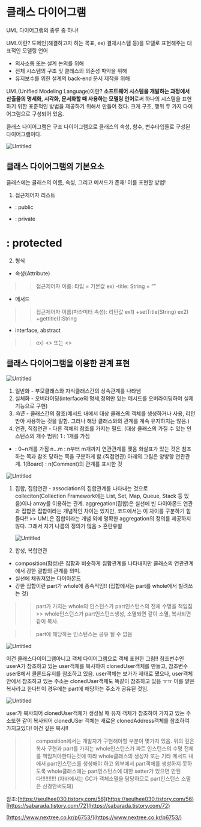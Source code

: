 # 클래스 다이어그램

UML 다이어그램의 종류 중 하나!

UML이란? 도메인(해결하고자 하는 목표, ex) 결재시스템 등)을 모델로 표현해주는 대표적인 모델링 언어
 - 의사소통 또는 설계 논의를 위해
 - 전체 시스템의 구조 및 클래스의 의존성 파악을 위해
 - 유지보수를 위한 설계의 back-end 문서 제작을 위해

UML(Unified Modeling Language)이란? **소프트웨어 시스템을 개발하는 과정에서 산출물의 명세화, 시각화, 문서화할 때 사용하는 모델링 언어**로써 하나의 시스템을 표현하기 위한 표준적인 방법을 제공하기 위해서 만들어 졌다. 크게 구조, 행위 두 가지 다이어그램으로 구성되어 있음. 

클래스 다이어그램은 구조 다이어그램으로 클래스의 속성, 함수, 변수타입들로 구성된 다이어그램이다.

![Untitled](%E1%84%8F%E1%85%B3%E1%86%AF%E1%84%85%E1%85%A2%E1%84%89%E1%85%B3%20%E1%84%83%E1%85%A1%E1%84%8B%E1%85%B5%E1%84%8B%E1%85%A5%E1%84%80%E1%85%B3%E1%84%85%E1%85%A2%E1%86%B7%20038ec565df044961ba001035b9776917/Untitled.png)

## 클래스 다이어그램의 기본요소

클래스에는 클래스의 이름, 속성, 그리고 메서드가 존재! 이를 표현할 방법!

1. 접근제어자 리스트
+ : public
- : private
# : protected
2. 형식
- 속성(Attribute)
 >> 접근제어자 이름: 타입 = 기본값
     ex) -title: String = “”
- 메서드
 >> 접근제어자 이름(파라미터 속성): 리턴값
     ex1) +setTitle(String)
     ex2) +gettitle():String
- interface, abstract
 >> ex) <<interface>> 또는 <<abstract>>

## 클래스 다이어그램을 이용한 관계 표현

![Untitled](%E1%84%8F%E1%85%B3%E1%86%AF%E1%84%85%E1%85%A2%E1%84%89%E1%85%B3%20%E1%84%83%E1%85%A1%E1%84%8B%E1%85%B5%E1%84%8B%E1%85%A5%E1%84%80%E1%85%B3%E1%84%85%E1%85%A2%E1%86%B7%20038ec565df044961ba001035b9776917/Untitled%201.png)

1. 일반화 - 부모클래스와 자식클래스간의 상속관계를 나타냄
2. 실체화 - 오버라이딩(interface의 명세,정의만 있는 메서드를 오버라이딩하여 실제 기능으로 구현)
3. *의존* - 클래스간의 참조(메서드 내에서 대상 클래스의 객체를 생성하거나 사용, 리턴받아 사용하는 것을 말함. 그러나 해당 클래스와의 관계를 계속 유지하지는 않음.)
4. 연관, 직접연관 - 다른 객체의 참조를 가지는 필드. (대상 클래스의 가질 수 있는 인스턴스의 개수 범위)
1 : 1개를 가짐
* : 0~n개를 가짐
n…m : n부터 m개까지 연관관계를 맺음
화살표가 있는 것은 참조 하는 쪽과 참조 당하는 쪽을 구분하게 함.(직접연관)
아래의 그림은 양방향 연관관계. 1(Board) : n(Comment)의 관계를 표시한 것

![Untitled](%E1%84%8F%E1%85%B3%E1%86%AF%E1%84%85%E1%85%A2%E1%84%89%E1%85%B3%20%E1%84%83%E1%85%A1%E1%84%8B%E1%85%B5%E1%84%8B%E1%85%A5%E1%84%80%E1%85%B3%E1%84%85%E1%85%A2%E1%86%B7%20038ec565df044961ba001035b9776917/Untitled%202.png)

1. 집합, 집합연관 - association의 집합관계를 나타내는 것으로 colleciton(Collection Framework에는 
List, Set, Map, Queue, Stack 등 있음)이나 array를 이용하는 관계.
aggregation(집합)은 실선에 빈 다이아몬드
연관과 집합은 집합이라는 개념적인 차이는 있지만, 코드에서는 이 차이를 구분하기 힘들다!! >> UML은 집합이라는 개념 외에 명확한 aggregation의 정의를 제공하지 않다. 그래서 자기 나름의 정의가 많음 > 혼란유발
    
    ![Untitled](%E1%84%8F%E1%85%B3%E1%86%AF%E1%84%85%E1%85%A2%E1%84%89%E1%85%B3%20%E1%84%83%E1%85%A1%E1%84%8B%E1%85%B5%E1%84%8B%E1%85%A5%E1%84%80%E1%85%B3%E1%84%85%E1%85%A2%E1%86%B7%20038ec565df044961ba001035b9776917/Untitled%203.png)
    
2. 합성, 복합연관
- composition(합성)은 집합과 비슷하게 집합관계를 나타내지만 클래스의 연관관계에서 강한 결합의 관계를 의미.
- 실선에 채워져있는 다이아몬드
- 강한 집합이란 part가 whole에 종속적임!! (집합에서는 part를 whole에서 빌려쓰는 것)
 >> part가 가지는 whole의 인스턴스가 part인스턴스의 전체 수명을 책임짐
      >> whole인스턴스가 part인스턴스생성, 소멸되면 같이 소멸, 복사되면 같이 복사.

 >> part에 해당하는 인스턴스는 공유 될 수 없음

![Untitled](%E1%84%8F%E1%85%B3%E1%86%AF%E1%84%85%E1%85%A2%E1%84%89%E1%85%B3%20%E1%84%83%E1%85%A1%E1%84%8B%E1%85%B5%E1%84%8B%E1%85%A5%E1%84%80%E1%85%B3%E1%84%85%E1%85%A2%E1%86%B7%20038ec565df044961ba001035b9776917/Untitled%204.png)

이건 클래스다이어그램아니고 객체 다이어그램으로 객체 표현한 그림!!
참조변수인 userA가 참조하고 있는 user객체를 복사하여 clonedUser객체를 만들고, 참조변수 userB에서 클론드유저를 참조하고 있음. user객체는 보가가 제대로 됐으나, user객체 안에서 참조하고 있는 주소는 clonedUser객체도 똑같이 참조하고 있음 ㅠㅠ 이를 얕은복사라고 한다!! 이 경우에는 part에 해당하는 주소가 공유된 것임. 

![Untitled](%E1%84%8F%E1%85%B3%E1%86%AF%E1%84%85%E1%85%A2%E1%84%89%E1%85%B3%20%E1%84%83%E1%85%A1%E1%84%8B%E1%85%B5%E1%84%8B%E1%85%A5%E1%84%80%E1%85%B3%E1%84%85%E1%85%A2%E1%86%B7%20038ec565df044961ba001035b9776917/Untitled%205.png)

user가 복사되어 clonedUser객체가 생성될 때 유저 객체가 참조하여 가지고 있는 주소또한 같이 복사되어 clonedUSer 객체는 새로운 clonedAddress객체를 참조하여 가지고있다! 이건 깊은 복사!!

>> composition에서는 개발자가 구현해야할 부분이 몇가지 있음. 위의 깊은 복사 구현과 part를 가지는 whole인스턴스가 파트 인스턴스의 수명 전체를 책임져야한다는것에 따라 whole클래스의 생성자 또는 기타 메서드 내에서 part인스턴스를 생성해야 하고 외부에서 part객체를 생성하지 못하도록 whole클래스에는 part인스턴스에 대한 setter가 있으면 안된다!!!!!!!!!! (자바에서는 GC가 객체소멸을 담당하므로 part인스턴스 소멸은 신경안써도돼)

참조:[https://seulhee030.tistory.com/56](https://seulhee030.tistory.com/56)
[https://sabarada.tistory.com/72](https://sabarada.tistory.com/72)

[https://www.nextree.co.kr/p6753/](https://www.nextree.co.kr/p6753/)